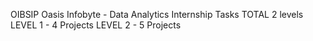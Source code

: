 OIBSIP
Oasis Infobyte - Data Analytics Internship Tasks 
TOTAL 2 levels
LEVEL 1 - 4 Projects
LEVEL 2 - 5 Projects
